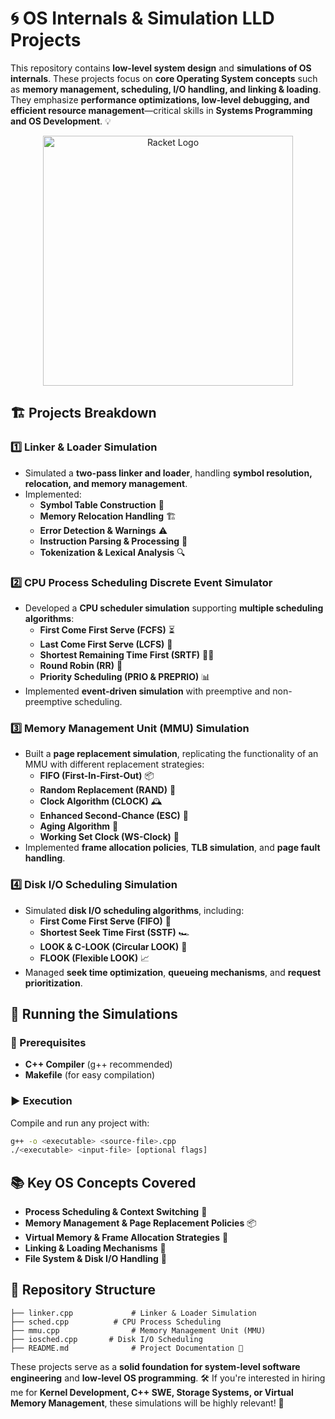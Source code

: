 # 🌀 OS Internals & Simulation LLD Projects

This repository contains **low-level system design** and **simulations of OS internals**. These projects focus on **core Operating System concepts** such as **memory management, scheduling, I/O handling, and linking & loading**. They emphasize **performance optimizations, low-level debugging, and efficient resource management**—critical skills in **Systems Programming and OS Development**. 💡

<p align="center">
  <img src="https://litslink.com/wp-content/uploads/2023/01/What-Is-C-Comparative-Advantages_%D0%9C%D0%BE%D0%BD%D1%82%D0%B0%D0%B6%D0%BD%D0%B0%D1%8F-%D0%BE%D0%B1%D0%BB%D0%B0%D1%81%D1%82%D1%8C-1.png" width="400" alt="Racket Logo">
</p>

## 🏗️ Projects Breakdown

### 1️⃣ **Linker & Loader Simulation**
- Simulated a **two-pass linker and loader**, handling **symbol resolution, relocation, and memory management**.
- Implemented:
  - **Symbol Table Construction** 📜
  - **Memory Relocation Handling** 🏗️
  - **Error Detection & Warnings** ⚠️
  - **Instruction Parsing & Processing** 💾
  - **Tokenization & Lexical Analysis** 🔍

### 2️⃣ **CPU Process Scheduling Discrete Event Simulator**
- Developed a **CPU scheduler simulation** supporting **multiple scheduling algorithms**:
  - **First Come First Serve (FCFS)** ⏳
  - **Last Come First Serve (LCFS)** 🔄
  - **Shortest Remaining Time First (SRTF)** 🏃‍♂️
  - **Round Robin (RR)** 🔁
  - **Priority Scheduling (PRIO & PREPRIO)** 📊
- Implemented **event-driven simulation** with preemptive and non-preemptive scheduling.

### 3️⃣ **Memory Management Unit (MMU) Simulation**
- Built a **page replacement simulation**, replicating the functionality of an MMU with different replacement strategies:
  - **FIFO (First-In-First-Out)** 📦
  - **Random Replacement (RAND)** 🎲
  - **Clock Algorithm (CLOCK)** 🕰️
  - **Enhanced Second-Chance (ESC)** 🔄
  - **Aging Algorithm** 👴
  - **Working Set Clock (WS-Clock)** 🏁
- Implemented **frame allocation policies**, **TLB simulation**, and **page fault handling**.

### 4️⃣ **Disk I/O Scheduling Simulation**
- Simulated **disk I/O scheduling algorithms**, including:
  - **First Come First Serve (FIFO)** 📜
  - **Shortest Seek Time First (SSTF)** 🏎️
  - **LOOK & C-LOOK (Circular LOOK)** 🔄
  - **FLOOK (Flexible LOOK)** 📈
- Managed **seek time optimization**, **queueing mechanisms**, and **request prioritization**.

## 🚀 Running the Simulations

### 📌 Prerequisites
- **C++ Compiler** (g++ recommended)
- **Makefile** (for easy compilation)

### ▶️ Execution
Compile and run any project with:
```bash
g++ -o <executable> <source-file>.cpp
./<executable> <input-file> [optional flags]
```

## 📚 Key OS Concepts Covered
- **Process Scheduling & Context Switching** 🔄
- **Memory Management & Page Replacement Policies** 📦
- **Virtual Memory & Frame Allocation Strategies** 🧠
- **Linking & Loading Mechanisms** 🔗
- **File System & Disk I/O Handling** 💽

## 📁 Repository Structure
```
├── linker.cpp             # Linker & Loader Simulation
├── sched.cpp          # CPU Process Scheduling
├── mmu.cpp                # Memory Management Unit (MMU)
├── iosched.cpp       # Disk I/O Scheduling
├── README.md              # Project Documentation 📜
```

These projects serve as a **solid foundation for system-level software engineering** and **low-level OS programming**. 🛠️ If you're interested in hiring me for **Kernel Development, C++ SWE, Storage Systems, or Virtual Memory Management**, these simulations will be highly relevant! 🚀

